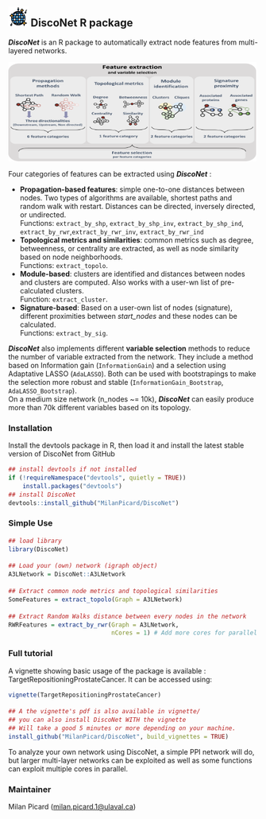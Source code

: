 ## <img src="https://github.com/MilanPicard/DiscoNet/blob/main/Meta/dance-floor1.png?raw=true" width="40" height="40"> DiscoNet R package
***DiscoNet*** is an R package to automatically extract node features from multi-layered networks.


<img src="https://github.com/MilanPicard/DiscoNet/blob/main/Meta/Image1.png?raw=true" width="500" height="200">

Four categories of features can be extracted using  ***DiscoNet*** :  

 * **Propagation-based features**: simple one-to-one distances between nodes. Two types of algorithms are available, shortest paths and random walk with restart. Distances can be directed, inversely directed, or undirected.  
   Functions: `extract_by_shp`, `extract_by_shp_inv`, `extract_by_shp_ind`, `extract_by_rwr`,`extract_by_rwr_inv`, `extract_by_rwr_ind`  
 * **Topological metrics and similarities**: common metrics such as degree, betweenness, or centrality are extracted, as well as node similarity based on node neighborhoods.  
   Functions: `extract_topolo`.  
 * **Module-based**: clusters are identified and distances between nodes and clusters are computed. Also works with a user-wn list of pre-calculated clusters.  
   Function: `extract_cluster`.  
 * **Signature-based**: Based on a user-own list of nodes (signature), different proximities between *start_nodes* and these nodes can be calculated.  
   Functions: `extract_by_sig`.  

***DiscoNet*** also implements different **variable selection** methods to reduce the number of variable extracted from the network. They include a method based on Information gain (`InformationGain`) and a selection using Adaptative LASSO (`AdaLASSO`). Both can be used with bootstrapings to make the selection more robust and stable (`InformationGain_Bootstrap`, `AdaLASSO_Bootstrap`).  
 On a medium size network (n_nodes ~= 10k), ***DiscoNet*** can easily produce more than 70k different variables based on its topology.


### Installation
Install the devtools package in R, then load it and install the latest stable version of DiscoNet from GitHub
```r
## install devtools if not installed
if (!requireNamespace("devtools", quietly = TRUE))
    install.packages("devtools")
## install DiscoNet
devtools::install_github("MilanPicard/DiscoNet")
```

### Simple Use
```r
## load library
library(DiscoNet)

## Load your (own) network (igraph object)
A3LNetwork = DiscoNet::A3LNetwork

## Extract common node metrics and topological similarities
SomeFeatures = extract_topolo(Graph = A3LNetwork)

## Extract Random Walks distance between every nodes in the network
RWRFeatures = extract_by_rwr(Graph = A3LNetwork, 
                             nCores = 1) # Add more cores for parallel computing
```

### Full tutorial
A vignette showing basic usage of the package is available : TargetRepositioningProstateCancer.
It can be accessed using:  
```r
vignette(TargetRepositioningProstateCancer)

## A the vignette's pdf is also available in vignette/
## you can also install DiscoNet WITH the vignette
## Will take a good 5 minutes or more depending on your machine.
install_github("MilanPicard/DiscoNet", build_vignettes = TRUE)
```

To analyze your own network using DiscoNet, a simple PPI network will do, but larger multi-layer networks can be exploited as well as some functions can exploit multiple cores in parallel. 


### Maintainer
Milan Picard (milan.picard.1@ulaval.ca)
